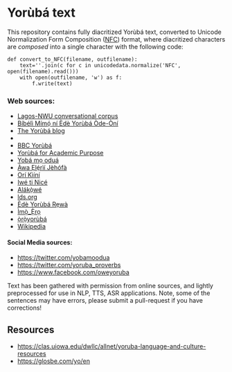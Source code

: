# Yorùbá text

This repository contains fully diacritized Yorùbá text, converted to Unicode Normalization Form Composition ([NFC](http://www.macchiato.com/unicode/nfc-faq)) format, where diacritized characters are _composed_ into a single character with the following code:

```
def convert_to_NFC(filename, outfilename):
    text=''.join(c for c in unicodedata.normalize('NFC', open(filename).read()))
    with open(outfilename, 'w') as f:
        f.write(text)
```

### Web sources:

 * [Lagos-NWU conversational corpus](https://rma.nwu.ac.za/index.php/lagos-nwu-yoruba-speech.html)
 * [Bíbélì Mímọ́ ní Èdè Yorùbá Òde-Òní](https://www.bible.com/bible/911/GEN.1.BMY)
 * [The Yorùbá blog](http://www.theyorubablog.com/)
 *  
 * [BBC Yorùbá](https://www.bbc.com/yoruba)
 * [Yorùbá for Academic Purpose](http://yorubaforacademicpurpose.blogspot.com/2015/12/english-yoruba.html)
 * [Yobá mọ oduá](http://yobamoodua.blogspot.com/)
 * [Àwa Ẹlẹ́rìí Jèhófà](https://www.jw.org/yo/)
 * [Orí Kìíní](http://www.coerll.utexas.edu/yemi/pdfs/yy_ch1.pdf)
 * [Iwé ti Nicé](http://www.marysrosaries.com/Yoruba_prayers.html)
 * [Alákọ̀wé](https://alakoweyoruba.wordpress.com)
 * [lds.org](https://www.lds.org/scriptures/bofm/omni/1?lang=yor)
 * [Èdè Yorùbá Rẹwà](https://deskgram.org/edeyorubarewa?next_id=AQA-hhLOHTv02hOmeFZYMwuXESc0pSjLfeoqBnn9c8E9PqjS2Cc377K8LwCs9TJ_nQxTdctbrw6eANdrITY5DtJ4N7HhCD00geW4pnB7Z2bLLw)
 * [Ìmọ̀_Ẹ̀rọ](https://yo.wikipedia.org/wiki/%C3%8Cm%E1%BB%8D%CC%80_%E1%BA%B8%CC%80r%E1%BB%8D)
 * [ọ̀rọ̀yorùbá](https://oroyoruba.blogspot.com)
 * [Wikipedia](https://yo.wikipedia.org/wiki/Koisaanu)
 
#### Social Media sources:
 * https://twitter.com/yobamoodua
 * https://twitter.com/yoruba_proverbs
 * https://www.facebook.com/oweyoruba

Text has been gathered with permission from online sources, and lightly preprocessed for use in NLP, TTS, ASR applications. Note, some of the sentences may have errors, please submit a pull-request if you have corrections! 


## Resources
 * https://clas.uiowa.edu/dwllc/allnet/yoruba-language-and-culture-resources
 * https://glosbe.com/yo/en

